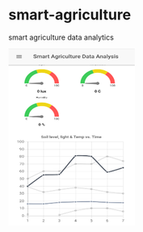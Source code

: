 # smart-agriculture
 smart agriculture data analytics
<!-- 
![alt text][logo]

[logo]: https://github.com/myruldeen/smart-agriculture/blob/master/images/1.PNG|width=100px "Image 1"   -->

<img src="https://github.com/myruldeen/smart-agriculture/blob/master/images/1.PNG" width="250" height="350">